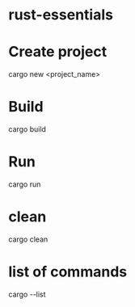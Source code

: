 # rust-essentials

# Create project
cargo new <project_name>

# Build
cargo build 

# Run
cargo run

# clean
cargo clean

# list of commands
cargo --list